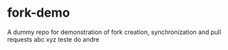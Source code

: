 # fork-demo
A dummy repo for demonstration of fork creation, synchronization and pull requests
abc
xyz
teste do andre
